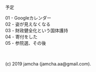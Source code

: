 

# 

予定

01 - Googleカレンダー  
02 - 姿が見えなくなる  
03 - 財政健全化という国体護持  
04 - 寄付をした  
05 - 参院選、その後

<br>
<br>
(c) 2019 jamcha (jamcha.aa@gmail.com).

